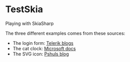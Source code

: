 # TestSkia
Playing with SkiaSharp

The three different examples comes from these sources:
- The login form: [Telerik blogs](https://www.telerik.com/blogs/xamarinforms-skiasharp-create-awesome-cross-platform-animations-in-your-mobile-app)
- The cat clock: [Microsoft docs](https://docs.microsoft.com/en-gb/xamarin/xamarin-forms/user-interface/graphics/skiasharp/)
- The SVG icon: [Pshuls blog](http://www.pshul.com/2018/01/25/xamarin-forms-using-svg-images-with-skiasharp/)
